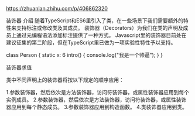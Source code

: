 https://zhuanlan.zhihu.com/p/406862320

装饰器
介绍
随着TypeScript和ES6里引入了类，在一些场景下我们需要额外的特性来支持标注或修改类及其成员。 装饰器（Decorators）为我们在类的声明及成员上通过元编程语法添加标注提供了一种方式。 Javascript里的装饰器目前处在 建议征集的第二阶段，但在TypeScript里已做为一项实验性特性予以支持。

class Person {
  static x: 6
  intro() {
    console.log("我是一个帅逼");
  }
}


装饰器求值

类中不同声明上的装饰器将按以下规定的顺序应用：

1.参数装饰器，然后依次是方法装饰器，访问符装饰器，或属性装饰器应用到每个实例成员。
2.参数装饰器，然后依次是方法装饰器，访问符装饰器，或属性装饰器应用到每个静态成员。
3.参数装饰器应用到构造函数。
4.类装饰器应用到类。
